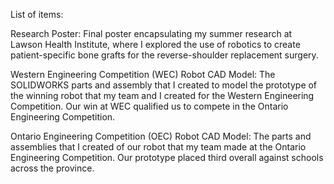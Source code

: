 List of items:

Research Poster:
      Final poster encapsulating my summer research at Lawson Health Institute, where I explored the use of robotics to create patient-specific bone grafts for the reverse-shoulder replacement surgery.

Western Engineering Competition (WEC) Robot CAD Model:
      The SOLIDWORKS parts and assembly that I created to model the prototype of the winning robot that my team and I created for the Western Engineering Competition. Our win at WEC qualified us to compete in the Ontario Engineering Competition.

Ontario Engineering Competition (OEC) Robot CAD Model:
      The parts and assemblies that I created of our robot that my team made at the Ontario Engineering Competition. Our prototype placed third overall against schools across the province.
